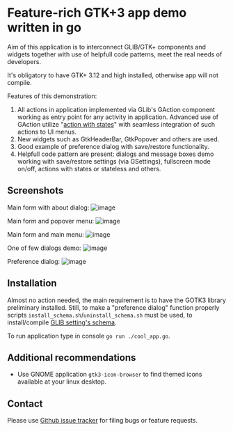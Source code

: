 Feature-rich GTK+3 app demo written in go
=================================================

Aim of this application is to interconnect GLIB/GTK+ components and widgets together
with use of helpfull code patterns, meet the real needs of developers.

It's obligatory to have GTK+ 3.12 and high installed, otherwise app will not compile.

Features of this demonstration:
1) All actions in application implemented via GLib's GAction component working as entry point
for any activity in application. Advanced use of GAction utilize
"[action with states](https://developer.gnome.org/GAction/)"
with seamless integration of such actions to UI menus.
2) New widgets such as GtkHeaderBar, GtkPopover and others are used.
3) Good example of preference dialog with save/restore functionality.
4) Helpfull code pattern are present: dialogs and message boxes demo
working with save/restore settings (via GSettings),
fullscreen mode on/off, actions with states or stateless and others.

Screenshots
-----------

Main form with about dialog:
![image](https://raw.github.com/d2r2/gotk3/master/examples/cool_app/docs/cool_app_screen_1.png)

Main form and popover menu:
![image](https://raw.github.com/d2r2/gotk3/master/examples/cool_app/docs/cool_app_screen_2.png)

Main form and main menu:
![image](https://raw.github.com/d2r2/gotk3/master/examples/cool_app/docs/cool_app_screen_3.png)

One of few dialogs demo:
![image](https://raw.github.com/d2r2/gotk3/master/examples/cool_app/docs/cool_app_screen_4.png)

Preference dialog:
![image](https://raw.github.com/d2r2/gotk3/master/examples/cool_app/docs/cool_app_screen_5.png)


Installation
------------

Almost no action needed, the main requirement is to have the GOTK3 library preliminary installed.
Still, to make a "preference dialog" function properly scripts `install_schema.sh`/`uninstall_schema.sh`
must be used, to install/compile [GLIB setting's schema](https://developer.gnome.org/GSettings/).

To run application type in console `go run ./cool_app.go`.

Additional recommendations
-------------------------
- Use GNOME application `gtk3-icon-browser` to find themed icons available at your linux desktop.

Contact
-------

Please use [Github issue tracker](https://github.com/d2r2/gotk3/issues)
for filing bugs or feature requests.

